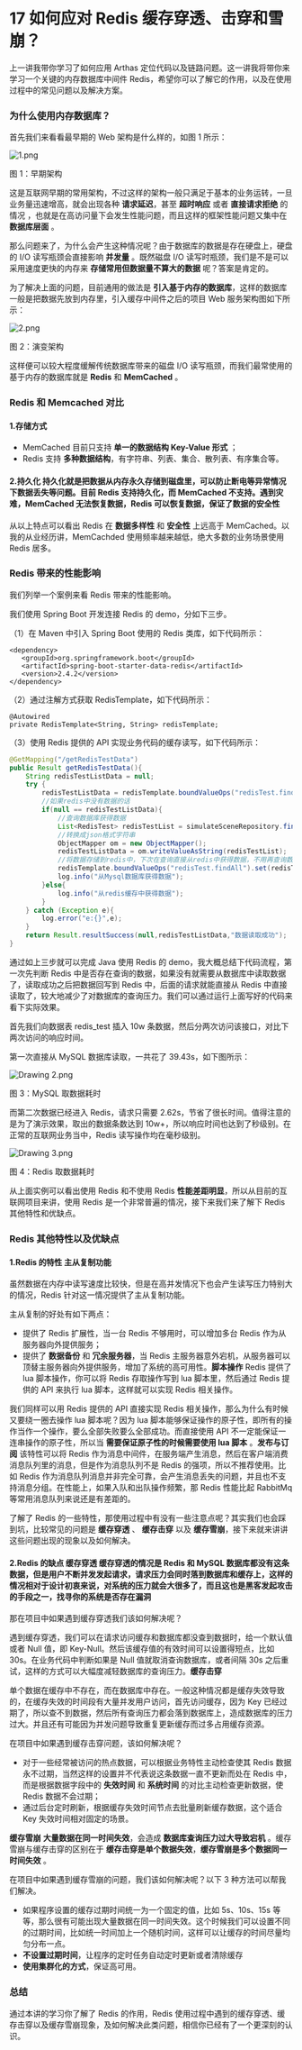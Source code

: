# 17 如何应对 Redis 缓存穿透、击穿和雪崩？

上一讲我带你学习了如何应用 Arthas 定位代码以及链路问题。这一讲我将带你来学习一个关键的内存数据库中间件 Redis，希望你可以了解它的作用，以及在使用过程中的常见问题以及解决方案。

### 为什么使用内存数据库？

首先我们来看看最早期的 Web 架构是什么样的，如图 1 所示：

![1.png](assets/Cgp9HWA_jkyAW6_xAABZGKmSgp0617.png)

图 1：早期架构

这是互联网早期的常用架构，不过这样的架构一般只满足于基本的业务运转，一旦业务量迅速增高，就会出现各种 **请求延迟**，甚至 **超时响应** 或者 **直接请求拒绝** 的情况 ，也就是在高访问量下会发生性能问题，而且这样的框架性能问题又集中在 **数据库层面** 。

那么问题来了，为什么会产生这种情况呢？由于数据库的数据是存在硬盘上，硬盘的 I/O 读写瓶颈会直接影响 **并发量** 。既然磁盘 I/O 读写时瓶颈，我们是不是可以采用速度更快的内存来 **存储常用但数据量不算大的数据** 呢？答案是肯定的。

为了解决上面的问题，目前通用的做法是 **引入基于内存的数据库**，这样的数据库一般是把数据先放到内存里，引入缓存中间件之后的项目 Web 服务架构图如下所示：

![2.png](assets/Cgp9HWA_jl-AZ0_0AAC_NrxVK8s022.png)

图 2：演变架构

这样便可以较大程度缓解传统数据库带来的磁盘 I/O 读写瓶颈，而我们最常使用的基于内存的数据库就是 **Redis** 和 **MemCached** 。

### Redis 和 Memcached 对比

#### 1.存储方式

- MemCached 目前只支持 **单一的数据结构 Key-Value 形式** ；
- Redis 支持 **多种数据结构**，有字符串、列表、集合、散列表、有序集合等。

#### **2.持久化**  **持久化就是把数据从内存永久存储到磁盘里**，可以防止断电等异常情况下数据丢失等问题。目前 Redis 支持持久化，而 MemCached 不支持。遇到灾难，MemCached 无法恢复数据，**Redis 可以恢复数据**，**保证了数据的安全性**

从以上特点可以看出 Redis 在 **数据多样性** 和 **安全性** 上远高于 MemCached。以我的从业经历讲，MemCachded 使用频率越来越低，绝大多数的业务场景使用 Redis 居多。

### Redis 带来的性能影响

我们列举一个案例来看 Redis 带来的性能影响。

我们使用 Spring Boot 开发连接 Redis 的 demo，分如下三步。

（1）在 Maven 中引入 Spring Boot 使用的 Redis 类库，如下代码所示：

```plaintext
<dependency>
   <groupId>org.springframework.boot</groupId>
   <artifactId>spring-boot-starter-data-redis</artifactId>
   <version>2.4.2</version>
</dependency>
```

（2）通过注解方式获取 RedisTemplate，如下代码所示：

```plaintext
@Autowired
private RedisTemplate<String, String> redisTemplate;
```

（3）使用 Redis 提供的 API 实现业务代码的缓存读写，如下代码所示：

```java
@GetMapping("/getRedisTestData")
public Result getRedisTestData(){
    String redisTestListData = null;
    try {
        redisTestListData = redisTemplate.boundValueOps("redisTest.findAll").get();
        //如果redis中没有数据的话
        if(null == redisTestListData){
            //查询数据库获得数据
            List<RedisTest> redisTestList = simulateSceneRepository.findAll();
            //转换成json格式字符串
            ObjectMapper om = new ObjectMapper();
            redisTestListData = om.writeValueAsString(redisTestList);
            //将数据存储到redis中，下次在查询直接从redis中获得数据，不用再查询数据库
            redisTemplate.boundValueOps("redisTest.findAll").set(redisTestListData);
            log.info("从Mysql数据库获得数据");
        }else{
            log.info("从redis缓存中获得数据");
        }
    } catch (Exception e){
        log.error("e:{}",e);
    }
    return Result.resultSuccess(null,redisTestListData,"数据读取成功");
}
```

通过如上三步就可以完成 Java 使用 Redis 的 demo，我大概总结下代码流程，第一次先判断 Redis 中是否存在查询的数据，如果没有就需要从数据库中读取数据了，读取成功之后把数据回写到 Redis 中，后面的请求就能直接从 Redis 中直接读取了，较大地减少了对数据库的查询压力。我们可以通过运行上面写好的代码来看下实际效果。

首先我们向数据表 redis_test 插入 10w 条数据，然后分两次访问该接口，对比下两次访问的响应时间。

第一次直接从 MySQL 数据库读取，一共花了 39.43s，如下图所示：

![Drawing 2.png](assets/Cgp9HWA9DVKAYW32AAFDyYw_tDs126.png)

图 3：MySQL 取数据耗时

而第二次数据已经进入 Redis，请求只需要 2.62s，节省了很长时间。值得注意的是为了演示效果，取出的数据条数达到 10w+，所以响应时间也达到了秒级别。在正常的互联网业务当中，Redis 读写操作均在毫秒级别。

![Drawing 3.png](assets/CioPOWA9DVmACUdmAAFWomKWRnk641.png)

图 4：Redis 取数据耗时

从上面实例可以看出使用 Redis 和不使用 Redis **性能差距明显**，所以从目前的互联网项目来讲，使用 Redis 是一个非常普遍的情况，接下来我们来了解下 Redis 其他特性和优缺点。

### Redis 其他特性以及优缺点

#### 1.Redis 的特性 **主从复制功能**

虽然数据在内存中读写速度比较快，但是在高并发情况下也会产生读写压力特别大的情况，Redis 针对这一情况提供了主从复制功能。

主从复制的好处有如下两点：

- 提供了 Redis 扩展性，当一台 Redis 不够用时，可以增加多台 Redis 作为从服务器向外提供服务；
- 提供了 **数据备份** 和 **冗余服务器**，当 Redis 主服务器意外宕机，从服务器可以顶替主服务器向外提供服务，增加了系统的高可用性。**脚本操作** Redis 提供了 lua 脚本操作，你可以将 Redis 存取操作写到 lua 脚本里，然后通过 Redis 提供的 API 来执行 lua 脚本，这样就可以实现 Redis 相关操作。

我们同样可以用 Redis 提供的 API 直接实现 Redis 相关操作，那么为什么有时候又要绕一圈去操作 lua 脚本呢？因为 lua 脚本能够保证操作的原子性，即所有的操作当作一个操作，要么全部失败要么全部成功。而直接使用 API 不一定能保证一连串操作的原子性，所以当 **需要保证原子性的时候需要使用 lua 脚本** 。**发布与订阅** 该特性可以将 Redis 作为消息中间件，在服务端产生消息，然后在客户端消费消息队列里的消息，但是作为消息队列不是 Redis 的强项，所以不推荐使用。比如 Redis 作为消息队列消息并非完全可靠，会产生消息丢失的问题，并且也不支持消息分组。在性能上，如果入队和出队操作频繁，那 Redis 性能比起 RabbitMq 等常用消息队列来说还是有差距的。

了解了 Redis 的一些特性，那使用过程中有没有一些注意点呢？其实我们也会踩到坑，比较常见的问题是 **缓存穿透** 、 **缓存击穿** 以及 **缓存雪崩**，接下来就来讲讲这些问题出现的现象以及如何解决。

#### 2.Redis 的缺点 **缓存穿透** 缓存穿透的情况是 Redis 和 MySQL 数据库都没有这条数据，但是用户不断并发发起请求，请求压力会同时落到数据库和缓存上，这样的情况相对于设计初衷来说，对系统的压力就会大很多了，而且这也是黑客发起攻击的手段之一，找寻你的系统是否存在漏洞

那在项目中如果遇到缓存穿透我们该如何解决呢？

遇到缓存穿透，我们可以在请求访问缓存和数据库都没查到数据时，给一个默认值或者 Null 值，即 Key-Null。然后该缓存值的有效时间可以设置得短点，比如 30s。在业务代码中判断如果是 Null 值就取消查询数据库，或者间隔 30s 之后重试，这样的方式可以大幅度减轻数据库的查询压力。**缓存击穿**

单个数据在缓存中不存在，而在数据库中存在。一般这种情况都是缓存失效导致的，在缓存失效的时间段有大量并发用户访问，首先访问缓存，因为 Key 已经过期了，所以查不到数据，然后所有查询压力都会落到数据库上，造成数据库的压力过大。并且还有可能因为并发问题导致重复更新缓存而过多占用缓存资源。

在项目中如果遇到缓存击穿问题，该如何解决呢？

- 对于一些经常被访问的热点数据，可以根据业务特性主动检查使其 Redis 数据永不过期，当然这样的设置并不代表说这条数据一直不更新而处在 Redis 中，而是根据数据字段中的 **失效时间** 和 **系统时间** 的对比主动检查更新数据，使 Redis 数据不会过期；
- 通过后台定时刷新，根据缓存失效时间节点去批量刷新缓存数据，这个适合 Key 失效时间相对固定的场景。

**缓存雪崩**  **大量数据在同一时间失效**，会造成 **数据库查询压力过大导致宕机** 。缓存雪崩与缓存击穿的区别在于 **缓存击穿是单个数据失效**，**缓存雪崩是多个数据同一时间失效** 。

在项目中如果遇到缓存雪崩的问题，我们该如何解决呢？以下 3 种方法可以帮我们解决。

- 如果程序设置的缓存过期时间统一为一个固定的值，比如 5s、10s、15s 等等，那么很有可能出现大量数据在同一时间失效。这个时候我们可以设置不同的过期时间，比如统一时间加上一个随机时间，这样可以让缓存的时间尽量均匀分布一点。
- **不设置过期时间**，让程序的定时任务自动定时更新或者清除缓存
- **使用集群化的方式**，保证高可用。

### 总结

通过本讲的学习你了解了 Redis 的作用，Redis 使用过程中遇到的缓存穿透、缓存击穿以及缓存雪崩现象，及如何解决此类问题，相信你已经有了一个更深刻的认识。
